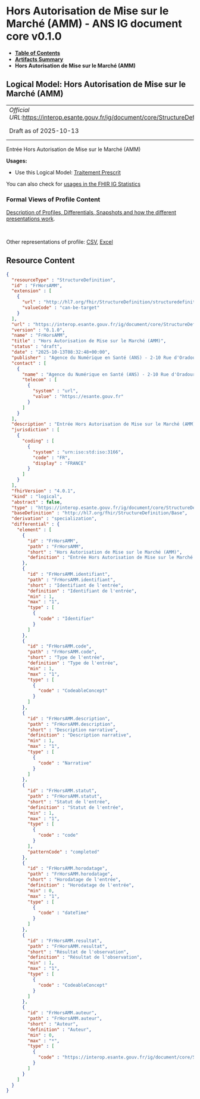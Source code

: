 # Hors Autorisation de Mise sur le Marché (AMM) - ANS IG document core v0.1.0

* [**Table of Contents**](toc.md)
* [**Artifacts Summary**](artifacts.md)
* **Hors Autorisation de Mise sur le Marché (AMM)**

## Logical Model: Hors Autorisation de Mise sur le Marché (AMM) 

| | |
| :--- | :--- |
| *Official URL*:https://interop.esante.gouv.fr/ig/document/core/StructureDefinition/FrHorsAMM | *Version*:0.1.0 |
| Draft as of 2025-10-13 | *Computable Name*:FrHorsAMM |

 
Entrée Hors Autorisation de Mise sur le Marché (AMM) 

**Usages:**

* Use this Logical Model: [Traitement Prescrit](StructureDefinition-FrTraitementPrescrit.md)

You can also check for [usages in the FHIR IG Statistics](https://packages2.fhir.org/xig/ans.document.fr.core|current/StructureDefinition/FrHorsAMM)

### Formal Views of Profile Content

 [Description of Profiles, Differentials, Snapshots and how the different presentations work](http://build.fhir.org/ig/FHIR/ig-guidance/readingIgs.html#structure-definitions). 

 

Other representations of profile: [CSV](StructureDefinition-FrHorsAMM.csv), [Excel](StructureDefinition-FrHorsAMM.xlsx) 



## Resource Content

```json
{
  "resourceType" : "StructureDefinition",
  "id" : "FrHorsAMM",
  "extension" : [
    {
      "url" : "http://hl7.org/fhir/StructureDefinition/structuredefinition-type-characteristics",
      "valueCode" : "can-be-target"
    }
  ],
  "url" : "https://interop.esante.gouv.fr/ig/document/core/StructureDefinition/FrHorsAMM",
  "version" : "0.1.0",
  "name" : "FrHorsAMM",
  "title" : "Hors Autorisation de Mise sur le Marché (AMM)",
  "status" : "draft",
  "date" : "2025-10-13T08:32:48+00:00",
  "publisher" : "Agence du Numérique en Santé (ANS) - 2-10 Rue d'Oradour-sur-Glane, 75015 Paris",
  "contact" : [
    {
      "name" : "Agence du Numérique en Santé (ANS) - 2-10 Rue d'Oradour-sur-Glane, 75015 Paris",
      "telecom" : [
        {
          "system" : "url",
          "value" : "https://esante.gouv.fr"
        }
      ]
    }
  ],
  "description" : "Entrée Hors Autorisation de Mise sur le Marché (AMM)",
  "jurisdiction" : [
    {
      "coding" : [
        {
          "system" : "urn:iso:std:iso:3166",
          "code" : "FR",
          "display" : "FRANCE"
        }
      ]
    }
  ],
  "fhirVersion" : "4.0.1",
  "kind" : "logical",
  "abstract" : false,
  "type" : "https://interop.esante.gouv.fr/ig/document/core/StructureDefinition/FrHorsAMM",
  "baseDefinition" : "http://hl7.org/fhir/StructureDefinition/Base",
  "derivation" : "specialization",
  "differential" : {
    "element" : [
      {
        "id" : "FrHorsAMM",
        "path" : "FrHorsAMM",
        "short" : "Hors Autorisation de Mise sur le Marché (AMM)",
        "definition" : "Entrée Hors Autorisation de Mise sur le Marché (AMM)"
      },
      {
        "id" : "FrHorsAMM.identifiant",
        "path" : "FrHorsAMM.identifiant",
        "short" : "Identifiant de l'entrée",
        "definition" : "Identifiant de l'entrée",
        "min" : 1,
        "max" : "1",
        "type" : [
          {
            "code" : "Identifier"
          }
        ]
      },
      {
        "id" : "FrHorsAMM.code",
        "path" : "FrHorsAMM.code",
        "short" : "Type de l'entrée",
        "definition" : "Type de l'entrée",
        "min" : 1,
        "max" : "1",
        "type" : [
          {
            "code" : "CodeableConcept"
          }
        ]
      },
      {
        "id" : "FrHorsAMM.description",
        "path" : "FrHorsAMM.description",
        "short" : "Description narrative",
        "definition" : "Description narrative",
        "min" : 1,
        "max" : "1",
        "type" : [
          {
            "code" : "Narrative"
          }
        ]
      },
      {
        "id" : "FrHorsAMM.statut",
        "path" : "FrHorsAMM.statut",
        "short" : "Statut de l'entrée",
        "definition" : "Statut de l'entrée",
        "min" : 1,
        "max" : "1",
        "type" : [
          {
            "code" : "code"
          }
        ],
        "patternCode" : "completed"
      },
      {
        "id" : "FrHorsAMM.horodatage",
        "path" : "FrHorsAMM.horodatage",
        "short" : "Horodatage de l'entrée",
        "definition" : "Horodatage de l'entrée",
        "min" : 0,
        "max" : "1",
        "type" : [
          {
            "code" : "dateTime"
          }
        ]
      },
      {
        "id" : "FrHorsAMM.resultat",
        "path" : "FrHorsAMM.resultat",
        "short" : "Résultat de l'observation",
        "definition" : "Résultat de l'observation",
        "min" : 1,
        "max" : "1",
        "type" : [
          {
            "code" : "CodeableConcept"
          }
        ]
      },
      {
        "id" : "FrHorsAMM.auteur",
        "path" : "FrHorsAMM.auteur",
        "short" : "Auteur",
        "definition" : "Auteur",
        "min" : 0,
        "max" : "*",
        "type" : [
          {
            "code" : "https://interop.esante.gouv.fr/ig/document/core/StructureDefinition/Auteur"
          }
        ]
      }
    ]
  }
}

```
